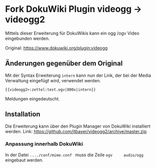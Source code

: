 # Fork DokuWiki Plugin videogg -> videogg2

Mittels dieser Erweiterung für DokuWikis kann ein ogg /ogv Video eingebunden werden.

Original: <https://www.dokuwiki.org/plugin:videogg>

## Änderungen gegenüber dem Original

Mit der Syntax Erweiterung `intern` kann nun der Link, der bei der Media Verwaltung eingefügt wird, verwendet werden.

    {{videogg2>:zettel:test.ogv|800x|intern}}

Meldungen eingedeutscht. 

## Installation

Die Erweiterung kann über den Plugin Manager von DokuWiki installiert werden.
Link: <https://github.com/itbayer/videogg2/archive/master.zip>

### Anpassung innerhalb DokuWiki

In der Datei `..../conf/mime.conf ` muss die Zeile `ogv     audio/ogg` eingebaut werden.





